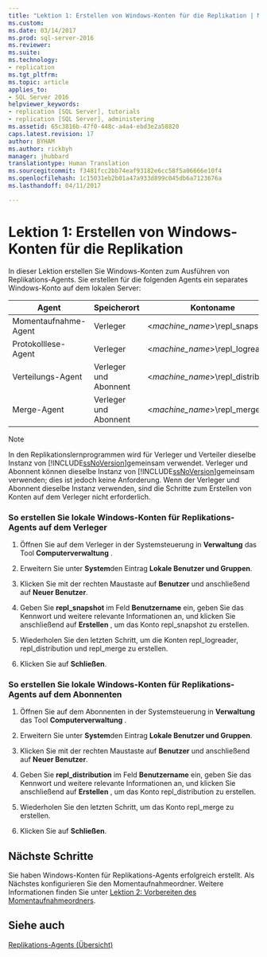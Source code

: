 ```yaml
---
title: "Lektion 1: Erstellen von Windows-Konten für die Replikation | Microsoft-Dokumentation"
ms.custom: 
ms.date: 03/14/2017
ms.prod: sql-server-2016
ms.reviewer: 
ms.suite: 
ms.technology:
- replication
ms.tgt_pltfrm: 
ms.topic: article
applies_to:
- SQL Server 2016
helpviewer_keywords:
- replication [SQL Server], tutorials
- replication [SQL Server], administering
ms.assetid: 65c3816b-47f0-448c-a4a4-ebd3e2a58820
caps.latest.revision: 17
author: BYHAM
ms.author: rickbyh
manager: jhubbard
translationtype: Human Translation
ms.sourcegitcommit: f3481fcc2bb74eaf93182e6cc58f5a06666e10f4
ms.openlocfilehash: 1c15031eb2b01a47a933d899c045db6a7123676a
ms.lasthandoff: 04/11/2017

---
```

# <a name="lesson-1-creating-windows-accounts-for-replication"></a>Lektion 1: Erstellen von Windows-Konten für die Replikation
In dieser Lektion erstellen Sie Windows-Konten zum Ausführen von Replikations-Agents. Sie erstellen für die folgenden Agents ein separates Windows-Konto auf dem lokalen Server:  
  
|Agent|Speicherort|Kontoname|  
|---------|------------|----------------|  
|Momentaufnahme-Agent|Verleger|\<*machine_name*>\repl_snapshot|  
|Protokolllese-Agent|Verleger|\<*machine_name*>\repl_logreader|  
|Verteilungs-Agent|Verleger und Abonnent|\<*machine_name*>\repl_distribution|  
|Merge-Agent|Verleger und Abonnent|\<*machine_name*>\repl_merge|  
  
> [!NOTE]  
> In den Replikationslernprogrammen wird für Verleger und Verteiler dieselbe Instanz von [!INCLUDE[ssNoVersion](../../includes/ssnoversion-md.md)]gemeinsam verwendet. Verleger und Abonnent können dieselbe Instanz von [!INCLUDE[ssNoVersion](../../includes/ssnoversion-md.md)]gemeinsam verwenden; dies ist jedoch keine Anforderung. Wenn der Verleger und Abonnent dieselbe Instanz verwenden, sind die Schritte zum Erstellen von Konten auf dem Verleger nicht erforderlich.  
  
### <a name="to-create-local-windows-accounts-for-replication-agents-at-the-publisher"></a>So erstellen Sie lokale Windows-Konten für Replikations-Agents auf dem Verleger  
  
1.  Öffnen Sie auf dem Verleger in der Systemsteuerung in **Verwaltung** das Tool **Computerverwaltung** .  
  
2.  Erweitern Sie unter **System**den Eintrag **Lokale Benutzer und Gruppen**.  
  
3.  Klicken Sie mit der rechten Maustaste auf **Benutzer** und anschließend auf **Neuer Benutzer**.  
  
4.  Geben Sie **repl_snapshot** im Feld **Benutzername** ein, geben Sie das Kennwort und weitere relevante Informationen an, und klicken Sie anschließend auf **Erstellen** , um das Konto repl_snapshot zu erstellen.  
  
5.  Wiederholen Sie den letzten Schritt, um die Konten repl_logreader, repl_distribution und repl_merge zu erstellen.  
  
6.  Klicken Sie auf **Schließen**.  
  
### <a name="to-create-local-windows-accounts-for-replication-agents-at-the-subscriber"></a>So erstellen Sie lokale Windows-Konten für Replikations-Agents auf dem Abonnenten  
  
1.  Öffnen Sie auf dem Abonnenten in der Systemsteuerung in **Verwaltung** das Tool **Computerverwaltung** .  
  
2.  Erweitern Sie unter **System**den Eintrag **Lokale Benutzer und Gruppen**.  
  
3.  Klicken Sie mit der rechten Maustaste auf **Benutzer** und anschließend auf **Neuer Benutzer**.  
  
4.  Geben Sie **repl_distribution** im Feld **Benutzername** ein, geben Sie das Kennwort und weitere relevante Informationen an, und klicken Sie anschließend auf **Erstellen** , um das Konto repl_distribution zu erstellen.  
  
5.  Wiederholen Sie den letzten Schritt, um das Konto repl_merge zu erstellen.  
  
6.  Klicken Sie auf **Schließen**.  
  
## <a name="next-steps"></a>Nächste Schritte  
Sie haben Windows-Konten für Replikations-Agents erfolgreich erstellt. Als Nächstes konfigurieren Sie den Momentaufnahmeordner. Weitere Informationen finden Sie unter [Lektion 2: Vorbereiten des Momentaufnahmeordners](../../relational-databases/replication/lesson-2-preparing-the-snapshot-folder.md).  
  
## <a name="see-also"></a>Siehe auch  
[Replikations-Agents (Übersicht)](../../relational-databases/replication/agents/replication-agents-overview.md)  
  
  
  

